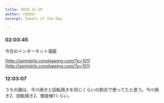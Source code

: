 ```yaml
---
title: 2020-11-29
author: cdddar
excerpt: Tweets of the Day

---
```


### 02:03:45

今日のインターネット漫画

[http://semigirls.conohawing.com/?p=101](http://semigirls.conohawing.com/?p=101)

### 12:03:07

うちの親は、今川焼きと回転焼きを同じくらいの割合で使ってたと思う。今川焼き2、回転焼き2、御座候1くらい。
